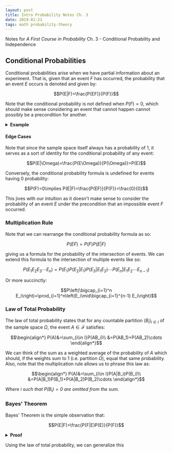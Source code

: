```yaml
---
layout: post
title: Intro Probability Notes Ch. 3
date: 2019-01-21
tags: math probability-theory
---
```

Notes for *A First Course in Probability* Ch. 3 - Conditional Probability and Independence

## Conditional Probabilities
Conditional probabilities arise when we have partial information about an experiment. That is, given that an event $F$ has occurred, the probability that an event $E$ occurs is denoted and given by:

$$P(E|F)=\frac{P(EF)}{P(F)}$$

Note that the conditional probability is not defined when $P(F)=0$, which should make sense considering an event that cannot happen cannot possibly be a precondition for another.

<!--more-->

<details>
<summary><strong>Example</strong></summary>
For example, suppose our sample space $S$ is the set of all outcomes of rolling two fair dice:

$$S=[1..6]\times[1..6]$$

What is the probability that the sum of the dice is 8, given that the first die we rolled was a 3? Here, event $E$ is rolling a 3 on the first die and event $F$ is getting a pair that adds to 8:

$$\begin{align*}
E&=\{(3,1),(3,2),(3,3),(3,4),(3,5),(3,6)\}\\
F&=\{(2,6),(3,5),(4,4),(5,3),(6,2)\}\\
EF&=\{(3,5)\}
\end{align*}$$

Remember that each dice roll is equally likely (i.e. this is a uniform distribution) and so the probabilities of the relevant events are:

$$\begin{align*}
P(F)&=\frac{|F|}{|S|}=\frac{5}{36}\\
P(EF)&=\frac{|EF|}{|S|}=\frac{1}{36}
\end{align*}$$

This leaves us with:

$$P(E|F)=\frac{P(EF)}{P(F)}=\frac{1}{5}$$

</details>

#### Edge Cases
Note that since the sample space itself always has a probability of $1$, it serves as a sort of identity for the conditional probability of any event:

$$P(E|\Omega)=\frac{P(E\Omega)}{P(\Omega)}=P(E)$$

Conversely, the conditional probability formula is undefined for events having $0$ probability:

$$P(F)=0\implies P(E|F)=\frac{P(EF)}{P(F)}=\frac{0}{0}$$

This jives with our intuition as it doesn't make sense to consider the probability of an event $E$ under the precondition that an impossible event $F$ occurred.

### Multiplication Rule
Note that we can rearrange the conditional probability formula as so:

$$P(EF)=P(F)P(E|F)$$

giving us a formula for the probability of the intersection of events.
We can extend this formula to the intersection of multiple events like so:

$$P(E_1E_2E_3\cdots E_n)=P(E_1)P(E_2|E_1)P(E_3|E_1E_2)\cdots P(E_n|E_1E_2\cdots E_{n-1})$$

Or more succinctly:

$$P\left(\bigcap_{i=1}^n E_i\right)=\prod_{i=1}^n\left(E_i\mid\bigcap_{i=1}^{n-1} E_i\right)$$

### Law of Total Probability
The law of total probability states that for any countable partition $(B_i)_{i\in I}$ of the sample space $\Omega$, the event $A\in\mathcal F$ satisfies:

$$\begin{align*}
P(A)&=\sum_{i\in I}P(AB_i)\\
&=P(AB_1)+P(AB_2)\cdots
\end{align*}$$

We can think of the sum as a weighted average of the probability of $A$ which should, if the weights sum to 1 (i.e. partition $\Omega$), equal that same probability. Also, note that the multiplication rule allows us to phrase this law as:

$$\begin{align*}
P(A)&=\sum_{i\in I}P(A|B_i)P(B_i)\\
&=P(A|B_1)P(B_1)+P(A|B_2)P(B_2)\cdots
\end{align*}$$

*Where $i$ such that $P(B_i)=0$ are omitted from the sum.*

### Bayes' Theorem
Bayes' Theorem is the simple observation that:

$$P(E|F)=\frac{P(F|E)P(E)}{P(F)}$$

<!-- We can remove the discontinuity when $P(F)=0$ by writing it like so:

$$P(E|F)P(F)=P(F|E)P(E)$$ -->

<details>
<summary><strong>Proof</strong></summary>
$$\begin{align*}
P(FE)&=P(F|E)P(E)\tag{Multiplication Rule}\\
P(E|F)&=\frac{P(EF)}{P(F)}\tag{Def. of conditional prob.}\\
&=\frac{P(FE)}{P(F)}\tag{Commutativity of intersection}\\
&=\frac{P(F|E)P(E)}{P(F)}\tag{substitution}\\
\end{align*}$$

</details>

Using the law of total probability, we can generalize this
